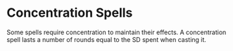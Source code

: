 # Concentration Spells

Some spells require concentration to maintain their effects. A concentration spell lasts a number of rounds equal to the SD spent when casting it.
